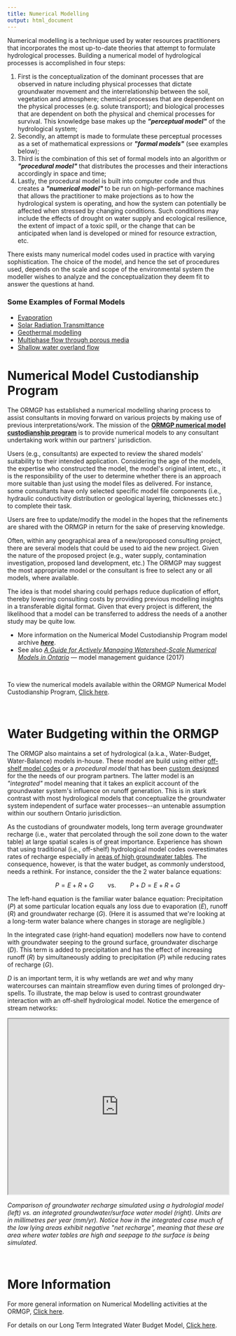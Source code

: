 ```yaml
---
title: Numerical Modelling
output: html_document
---
```


Numerical modelling is a technique used by water resources practitioners that incorporates the most up-to-date theories that attempt to formulate hydrological processes. Building a numerical model of hydrological processes is accomplished in four steps:

1. First is the conceptualization of the dominant processes that are observed in nature including physical processes that dictate groundwater movement and the interrelationship between the soil, vegetation and atmosphere; chemical processes that are dependent on the physical processes (e.g. solute transport); and biological processes that are dependent on both the physical and chemical processes for survival.  This knowledge base makes up the *__"perceptual model"__* of the hydrological system;
1. Secondly, an attempt is made to formulate these perceptual processes as a set of mathematical expressions or *__"formal models"__* (see examples below);
1. Third is the combination of this set of formal models into an algorithm or *__"procedural model"__* that distributes the processes and their interactions accordingly in space and time;
1. Lastly, the procedural model is built into computer code and thus creates a *__"numerical model"__* to be run on high-performance machines that allows the practitioner to make projections as to how the hydrological system is operating, and how the system can potentially be affected when stressed by changing conditions.  Such conditions may include the effects of drought on water supply and ecological resilience, the extent of impact of a toxic spill, or the change that can be anticipated when land is developed or mined for resource extraction, etc.

There exists many numerical model codes used in practice with varying sophistication. The choice of the model, and hence the set of procedures used, depends on the scale and scope of the environmental system the modeller wishes to analyze and the conceptualization they deem fit to answer the questions at hand.

### Some Examples of Formal Models

* [Evaporation](/info/evaporation/)
* [Solar Radiation Transmittance](/info/solarradiation/)    
* [Geothermal modelling](/info/geothermal/)
* [Multiphase flow through porous media](/info/pmflow/)
* [Shallow water overland flow](/info/lia/)



# Numerical Model Custodianship Program

The ORMGP has established a numerical modelling sharing process to assist consultants in moving forward on various projects by making use of previous interpretations/work. The mission of the [**ORMGP numerical model custodianship program**](/snapshots/md/numerical-model-custodianship-program.html) is to provide numerical models to any consultant undertaking work within our partners' jurisdiction.  

Users (e.g., consultants) are expected to review the shared models' suitability to their intended application. Considering the age of the models, the expertise who constructed the model, the model's original intent, etc., it is the responsibility of the user to determine whether there is an approach more suitable than just using the model files as delivered. For instance, some consultants have only selected specific model file components (i.e., hydraulic conductivity distribution or geological layering, thicknesses etc.) to complete their task.

Users are free to update/modify the model in the hopes that the refinements are shared with the ORMGP in return for the sake of preserving knowledge.

Often, within any geographical area of a new/proposed consulting project, there are several models that could be used to aid the new project. Given the nature of the proposed project (e.g., water supply, contamination investigation, proposed land development, etc.) The ORMGP may suggest the most appropriate model or the consultant is free to select any or all models, where available.  

The idea is that model sharing could perhaps reduce duplication of effort, thereby lowering consulting costs by providing previous modelling insights in a transferable digital format.  Given that every project is different, the likelihood that a model can be transferred to address the needs of a another study may be quite low.
  
* More information on the Numerical Model Custodianship Program model archive [*__here__*](/snapshots/md/numerical-model-custodianship-program.html).
* See also [*A Guide for Actively Managing Watershed-Scale Numerical Models in Ontario*](https://www.oakridgeswater.ca/_files/ugd/4a0a6e_c41c71a481ea4657806e1fbb0c912f7a.pdf) — model management guidance (2017)

<br>

To view the numerical models available within the ORMGP Numerical Model Custodianship Program, <a href="https://maps.oakridgeswater.ca/Html5Viewer/index.html?viewer=ORMGPP&run=NumericalModels" target="_blank">Click here</a>.

<br>

# Water Budgeting within the ORMGP

The ORMGP also maintains a set of hydrological (a.k.a., Water-Budget, Water-Balance) models in-house. These model are build using either [off-shelf model codes](/interpolants/modelling/ravenmodel.html) or a *procedural model* that has been [custom designed](/interpolants/modelling/waterbudgetmodel.html) for the the needs of our program partners. The latter model is an *"integrated"* model meaning that it takes an explicit account of the groundwater system's influence on runoff generation. This is in stark contrast with most hydrological models that conceptualize the groundwater system independent of surface water processes--an untenable assumption within our southern Ontario jurisdiction.

As the custodians of groundwater models, long term average groundwater recharge (i.e., water that percolated through the soil zone down to the water table) at large spatial scales is of great importance. Experience has shown that using traditional (i.e., off-shelf) hydrological model codes overestimates rates of recharge especially in [areas of high groundwater tables](/watertable/). The consequence, however, is that the water budget, as commonly understood, needs a rethink. For instance, consider the the 2 water balance equations:

$$ P=E+R+G \qquad\text{vs.}\qquad P+D=E+R+G $$

The left-hand equation is the familiar water balance equation: Precipitation $(P)$ at some particular location equals any loss due to evaporation $(E)$, runoff $(R)$ and groundwater recharge $(G)$. (Here it is assumed that we're looking at a long-term water balance where changes in storage are negligible.)

In the integrated case (right-hand equation) modellers now have to contend with groundwater seeping to the ground surface, groundwater discharge $(D)$. This term is added to precipitation and has the effect of increasing runoff $(R)$ by simultaneously adding to precipitation $(P)$ while reducing rates of recharge $(G)$. 

$D$ is an important term, it is why wetlands are *wet* and why many watercourses can maintain streamflow even during times of prolonged dry-spells. To illustrate, the map below is used to contrast groundwater interaction with an off-shelf hydrological model. Notice the emergence of stream networks:


<iframe src="https://golang.oakridgeswater.ca/pages/Raven23WB-compare.html" width="100%" height="400" scrolling="no" allowfullscreen></iframe>

_Comparison of groundwater recharge simulated using a hydrologial model (left) vs. an integrated groundwater/surface water model (right). Units are in millimetres per year (mm/yr). Notice how in the integrated case much of the low lying areas exhibit negative "net recharge", meaning that these are area where water tables are high and seepage to the surface is being simulated._

<br>


# More Information

For more general information on Numerical Modelling activities at the ORMGP, <a href="https://owrc.github.io/interpolants/#numerical-modelling" target="_blank">Click here</a>.

For details on our Long Term Integrated Water Budget Model, <a href="(https://owrc.github.io/interpolants/modelling/waterbudgetmodel.html" target="_blank">Click here</a>.